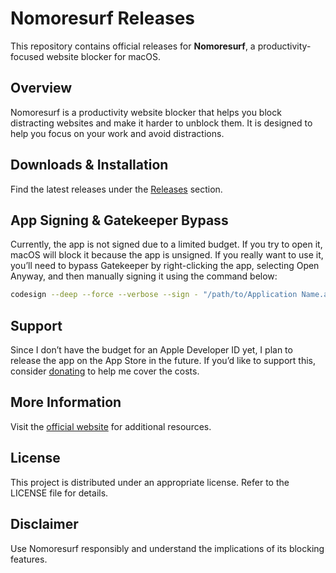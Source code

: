 # Nomoresurf Releases

This repository contains official releases for **Nomoresurf**, a productivity-focused website blocker for macOS.

## Overview

Nomoresurf is a productivity website blocker that helps you block distracting websites and make it harder to unblock them. It is designed to help you focus on your work and avoid distractions.

## Downloads & Installation

Find the latest releases under the [Releases](https://github.com/adamity/nomoresurf-desktop-releases/releases) section.

## App Signing & Gatekeeper Bypass

Currently, the app is not signed due to a limited budget. If you try to open it, macOS will block it because the app is unsigned. If you really want to use it, you’ll need to bypass Gatekeeper by right-clicking the app, selecting Open Anyway, and then manually signing it using the command below:

```bash
codesign --deep --force --verbose --sign - "/path/to/Application Name.app"
```

## Support

Since I don’t have the budget for an Apple Developer ID yet, I plan to release the app on the App Store in the future. If you’d like to support this, consider [donating](https://buymeacoffee.com/consistentcat) to help me cover the costs.

## More Information

Visit the [official website](https://nomoresurf.com/) for additional resources.

## License

This project is distributed under an appropriate license. Refer to the LICENSE file for details.

## Disclaimer

Use Nomoresurf responsibly and understand the implications of its blocking features.
